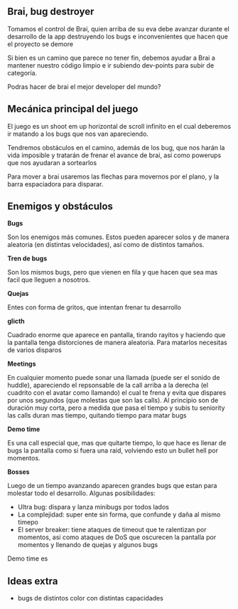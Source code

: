 ## Brai, bug destroyer

Tomamos el control de Brai, quien arriba de su eva debe avanzar durante el desarrollo de la app destruyendo los bugs e inconvenientes que hacen que el proyecto se demore

Si bien es un camino que parece no tener fin, debemos ayudar a Brai a mantener nuestro código limpio e ir subiendo dev-points para subir de categoría.

Podras hacer de brai el mejor developer del mundo?


## Mecánica principal del juego

El juego es un shoot em up horizontal de scroll infinito en el cual deberemos ir matando a los bugs que nos van apareciendo.

Tendremos obstáculos en el camino, además de los bug, que nos harán la vida imposible y tratarán de frenar el avance de brai, así como powerups que nos ayudaran a sortearlos

Para mover a brai usaremos las flechas para movernos por el plano, y la barra espaciadora para disparar.

## Enemigos y obstáculos

**Bugs** 

Son los enemigos más comunes. Estos pueden aparecer solos y de manera aleatoria (en distintas velocidades), así como de distintos tamaños. 

**Tren de bugs**

Son los mismos bugs, pero que vienen en fila y que hacen que sea mas facil que lleguen a nosotros.

**Quejas**

Entes con forma de gritos, que intentan frenar tu desarrollo

**glicth**

Cuadrado enorme que aparece en pantalla, tirando rayitos y haciendo que la pantalla tenga distorciones de manera aleatoria. Para matarlos necesitas de varios disparos


**Meetings**

En cualquier momento puede sonar una llamada (puede ser el sonido de huddle), apareciendo el repsonsable de la call arriba a la derecha (el cuadrito con el avatar como llamando) el cual te frena y evita que dispares por unos segundos (que molestas que son las calls). Al principio son de duración muy corta, pero a medida que pasa el tiempo y subis tu seniority las calls duran mas tiempo, quitando tiempo para matar bugs


**Demo time**

Es una call especial que, mas que quitarte tiempo, lo que hace es llenar de bugs la pantalla como si fuera una raid, volviendo esto un bullet hell por momentos.


**Bosses**

Luego de un tiempo avanzando aparecen grandes bugs que estan para molestar todo el desarrollo. Algunas posibilidades:
- Ultra bug: dispara y lanza minibugs por todos lados
- La complejidad: super ente sin forma, que confunde y daña al mismo timepo
- El server breaker: tiene ataques de timeout que te ralentizan por momentos, asi como ataques de DoS que oscurecen la pantalla por momentos y llenando de quejas y algunos bugs

Demo time es


## Ideas extra 

- bugs de distintos color con distintas capacidades

